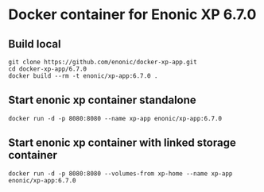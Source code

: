 # Docker container for Enonic XP 6.7.0

## Build local

    git clone https://github.com/enonic/docker-xp-app.git
    cd docker-xp-app/6.7.0
    docker build --rm -t enonic/xp-app:6.7.0 .

## Start enonic xp container standalone

    docker run -d -p 8080:8080 --name xp-app enonic/xp-app:6.7.0

## Start enonic xp container with linked storage container

    docker run -d -p 8080:8080 --volumes-from xp-home --name xp-app enonic/xp-app:6.7.0
